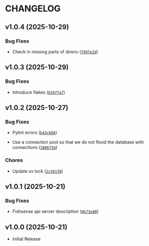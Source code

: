 # CHANGELOG

<!-- version list -->

## v1.0.4 (2025-10-29)

### Bug Fixes

- Check in missing parts of direnv
  ([`7997e2d`](https://github.com/UCSD-E4E/fishsense-api/commit/7997e2ddb656bf09f30964bb2b9858511422dc4c))


## v1.0.3 (2025-10-29)

### Bug Fixes

- Introduce flakes
  ([`b597faf`](https://github.com/UCSD-E4E/fishsense-api/commit/b597faf09b1bbb62af2b3ae9032d7344f913da10))


## v1.0.2 (2025-10-27)

### Bug Fixes

- Pylint errors
  ([`b43cb66`](https://github.com/UCSD-E4E/fishsense-api/commit/b43cb6601b5b0bd2a01345e1f6e9b9170b71b51b))

- Use a connection pool so that we do not flood the database with connections
  ([`3086756`](https://github.com/UCSD-E4E/fishsense-api/commit/3086756e451e77944e006f54b261fe42fdcf9d07))

### Chores

- Update uv lock
  ([`2c591f0`](https://github.com/UCSD-E4E/fishsense-api/commit/2c591f007183dd764d54b1bd2177a41f91421419))


## v1.0.1 (2025-10-21)

### Bug Fixes

- Fishsense api server description
  ([`0b73e00`](https://github.com/UCSD-E4E/fishsense-api/commit/0b73e0046725cedebddc788a868da688ef2a234e))


## v1.0.0 (2025-10-21)

- Initial Release
